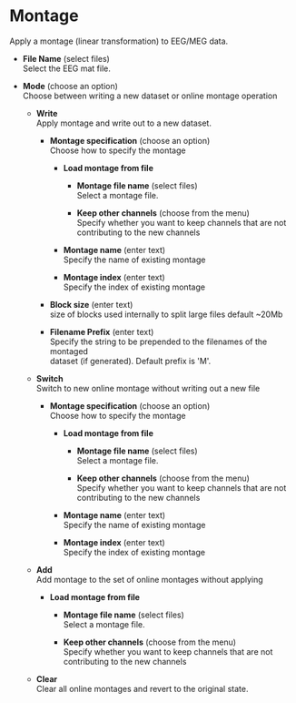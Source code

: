 # Montage  
Apply a montage (linear transformation) to EEG/MEG data.   

* **File Name** (select files)  
Select the EEG mat file.   

* **Mode** (choose an option)  
Choose between writing a new dataset or online montage operation   

    * **Write**   
    Apply montage and write out to a new dataset.   

        * **Montage specification** (choose an option)  
        Choose how to specify the montage   

            * **Load montage from file**   

                * **Montage file name** (select files)  
                Select a montage file.   

                * **Keep other channels** (choose from the menu)  
                Specify whether you want to keep channels that are not contributing to the new channels   

            * **Montage name** (enter text)  
            Specify the name of existing montage   

            * **Montage index** (enter text)  
            Specify the index of existing montage   

        * **Block size** (enter text)  
        size of blocks used internally to split large files default ~20Mb   

        * **Filename Prefix** (enter text)  
        Specify the string to be prepended to the filenames of the montaged    
        dataset (if generated). Default prefix is 'M'.   

    * **Switch**   
    Switch to new online montage without writing out a new file   

        * **Montage specification** (choose an option)  
        Choose how to specify the montage   

            * **Load montage from file**   

                * **Montage file name** (select files)  
                Select a montage file.   

                * **Keep other channels** (choose from the menu)  
                Specify whether you want to keep channels that are not contributing to the new channels   

            * **Montage name** (enter text)  
            Specify the name of existing montage   

            * **Montage index** (enter text)  
            Specify the index of existing montage   

    * **Add**   
    Add montage to the set of online montages without applying   

        * **Load montage from file**   

            * **Montage file name** (select files)  
            Select a montage file.   

            * **Keep other channels** (choose from the menu)  
            Specify whether you want to keep channels that are not contributing to the new channels   

    * **Clear**   
    Clear all online montages and revert to the original state.   
